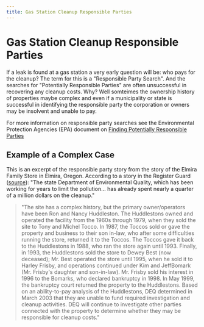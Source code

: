 ```yaml
---
title: Gas Station Cleanup Responsible Parties
---
```


# Gas Station Cleanup Responsible Parties

If a leak is found at a gas station a very early question will be: who pays for the cleanup? The term for this is a "Responsible Party Search". And the searches for "Potentially Responsible Parties" are often unsuccessful in recovering any cleanup costs. Why? Well somteimes the ownership history of properties maybe complex and even if a municipality or state is successful in identifying the responsible party the corporation or owners may be insolvent and unable to pay.

For more information on responsible party searches see the Environmental Protection Agencies (EPA) document on [Finding Potentially Responsible Parties](https://www.epa.gov/enforcement/finding-potentially-responsible-parties-prp)

## Example of a Complex Case

This is an excerpt of the responsible party story from the story of the Elmira Family Store in Elmira, Oregon. According to a story in the Register Guard ([source](https://www.registerguard.com/story/news/2013/11/17/new-use-for-old-elmira/11654505007/)): "The state Department of Environmental Quality, which has been working for years to limit the pollution... has already spent nearly a quarter of a million dollars on the cleanup."

> "The site has a complex history, but the primary owner/operators have been Ron and Nancy Huddleston. The Huddlestons owned and operated the facility from the 1960s through 1979, when they sold the site to Tony and Michel Tocco. In 1987, the Toccos sold or gave the property and business to their son in-law, who after some difficulties running the store, returned it to the Toccos. The Toccos gave it back to the Huddlestons in 1988, who ran the store again until 1993. Finally, in 1993, the Huddlestons sold the store to Dewey Best (now deceased); Mr. Best operated the store until 1995, when he sold it to Harley Frisby, and operations continued under Kim and JeffBomark (Mr. Frisby's daughter and son-in-law). Mr. Frisby sold his interest in 1996 to the Bomarks, who declared bankruptcy in 1998. In May 1999, the bankruptcy court returned the property to the Huddlestons. Based on an ability-to-pay analysis of the Huddlestons, DEQ determined in March 2003 that they are unable to fund required investigation and cleanup activities. DEQ will continue to investigate other parties connected with the property to determine whether they may be responsible for cleanup costs."
